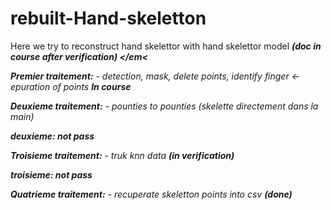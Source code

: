 # rebuilt-Hand-skeletton

Here we try to reconstruct hand skelettor with hand skelettor model <strong><em>(doc in course after verification) </em<</strong>


<strong>Premier traitement:</strong> - detection, mask, delete points, identify finger <- epuration of points <strong><em> In course </em></strong>

<strong>Deuxieme traitement:</strong>  - pounties to pounties (skelette directement dans la main)

<strong><em> deuxieme: not pass </em></strong>

<strong>Troisieme traitement:</strong>  - truk knn data <strong><em>(in verification) </em></strong>

<strong><em> troisieme: not pass </em></strong>

<strong>Quatrieme traitement:</strong>  - recuperate skeletton points into csv <strong><em>(done) </em></strong>




